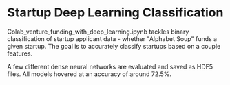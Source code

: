 # Startup Deep Learning Classification

Colab_venture_funding_with_deep_learning.ipynb tackles binary classification of startup applicant data - whether "Alphabet Soup" funds a given startup. The goal is to accurately classify startups based on a couple features.

A few different dense neural networks are evaluated and saved as HDF5 files. All models hovered at an accuracy of around 72.5%.
